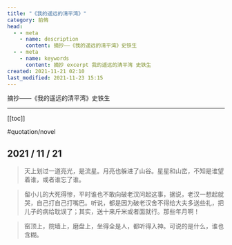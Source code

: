 ```yaml
---
title: "《我的遥远的清平湾》"
category: 前脩
head:
  - - meta
    - name: description
      content: 摘抄——《我的遥远的清平湾》史铁生
  - - meta
    - name: keywords
      content: 摘抄 excerpt 我的遥远的清平湾 史铁生
created: 2021-11-21 02:10
last_modified: 2021-11-23 15:15
---
```


摘抄——《我的遥远的清平湾》史铁生

---

[[toc]]

#quotation/novel

## 2021 / 11 / 21

> 天上划过一道亮光，是流星。月亮也躲进了山谷。星星和山峦，不知是谁望着谁，或者谁忘了谁。

> 留小儿的大死得惨，平时谁也不敢向破老汉问起这事，据说，老汉一想起就哭，自己打自己打嘴巴。听说，都是因为破老汉舍不得给大夫多送些礼，把儿子的病给耽误了；其实，送十来斤米或者面就行。那些年月啊！

> 窑顶上，院墙上，磨盘上，坐得全是人，都听得入神。可说的是什么，谁也含糊。

